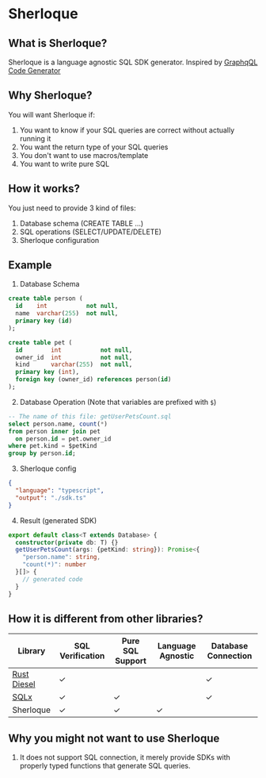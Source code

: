 # Sherloque

## What is Sherloque?
Sherloque is a language agnostic SQL SDK generator. Inspired by [GraphqQL Code
Generator](https://www.graphql-code-generator.com/)

## Why Sherloque?
You will want Sherloque if:
1. You want to know if your SQL queries are correct without actually running it
2. You want the return type of your SQL queries
3. You don't want to use macros/template
4. You want to write pure SQL

## How it works?
You just need to provide 3 kind of files:
1. Database schema (CREATE TABLE ...)
2. SQL operations (SELECT/UPDATE/DELETE)
3. Sherloque configuration 

## Example
1. Database Schema
```sql
create table person (
  id    int           not null,
  name  varchar(255)  not null,
  primary key (id)
);

create table pet (
  id        int           not null,
  owner_id  int           not null,
  kind      varchar(255)  not null,
  primary key (int),
  foreign key (owner_id) references person(id)
);
```
2. Database Operation
(Note that variables are prefixed with `$`)
```sql
-- The name of this file: getUserPetsCount.sql
select person.name, count(*) 
from person inner join pet 
  on person.id = pet.owner_id
where pet.kind = $petKind
group by person.id;
```
3. Sherloque config
```json
{
  "language": "typescript",
  "output": "./sdk.ts"
}
```
4. Result  (generated SDK)
```ts
export default class<T extends Database> {
  constructor(private db: T) {}
  getUserPetsCount(args: {petKind: string}): Promise<{     
    "person.name": string,
    "count(*)": number
  }[]> {
    // generated code
  }
}
```

## How it is different from other libraries?
|Library|SQL Verification|Pure SQL Support|Language Agnostic|Database Connection|
|--|--|--|--|--|
|[Rust Diesel](https://diesel.rs/)|✓|||✓|
|[SQLx](https://github.com/launchbadge/sqlx)|✓|✓||✓|
|Sherloque|✓|✓|✓|

## Why you might not want to use Sherloque
1. It does not support SQL connection, it merely provide SDKs with properly typed functions that generate SQL queries.



